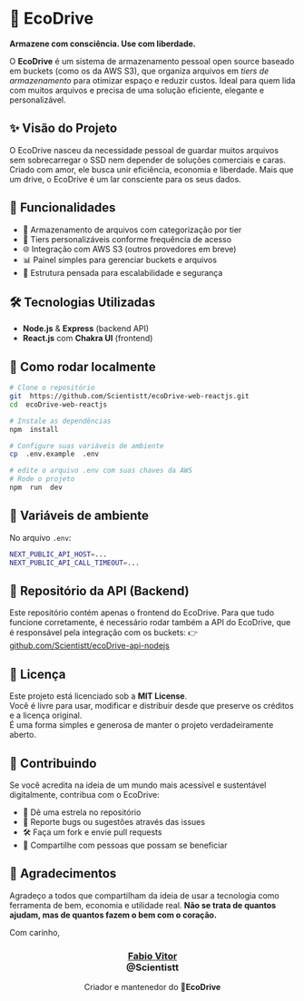 # 🌿 EcoDrive

**Armazene com consciência. Use com liberdade.**

O **EcoDrive** é um sistema de armazenamento pessoal open source baseado em buckets (como os da AWS S3), que organiza arquivos em _tiers de armazenamento_ para otimizar espaço e reduzir custos. Ideal para quem lida com muitos arquivos e precisa de uma solução eficiente, elegante e personalizável.

## ✨ Visão do Projeto

O EcoDrive nasceu da necessidade pessoal de guardar muitos arquivos sem sobrecarregar o SSD nem depender de soluções comerciais e caras. Criado com amor, ele busca unir eficiência, economia e liberdade.
Mais que um drive, o EcoDrive é um lar consciente para os seus dados.

## 🚀 Funcionalidades

- 📁 Armazenamento de arquivos com categorização por tier
- 🧠 Tiers personalizáveis conforme frequência de acesso
- 🌐 Integração com AWS S3 (outros provedores em breve)
- 📊 Painel simples para gerenciar buckets e arquivos
- 🔐 Estrutura pensada para escalabilidade e segurança

## 🛠️ Tecnologias Utilizadas

- **Node.js** & **Express** (backend API)
- **React.js** com **Chakra UI** (frontend)

## 🧪 Como rodar localmente

```bash
# Clone o repositório
git  https://github.com/Scientistt/ecoDrive-web-reactjs.git
cd  ecoDrive-web-reactjs

# Instale as dependências
npm  install

# Configure suas variáveis de ambiente
cp  .env.example  .env

# edite o arquivo .env com suas chaves da AWS
# Rode o projeto
npm  run  dev
```

## 🔐 Variáveis de ambiente

No arquivo `.env`:

```bash
NEXT_PUBLIC_API_HOST=...
NEXT_PUBLIC_API_CALL_TIMEOUT=...
```

## 🧩 Repositório da API (Backend)
Este repositório contém apenas o frontend do EcoDrive.
Para que tudo funcione corretamente, é necessário rodar também a API do EcoDrive, que é responsável pela integração com os buckets:
👉[github.com/Scientistt/ecoDrive-api-nodejs](https://github.com/Scientistt/ecoDrive-api-nodejs)

## 📝 Licença

Este projeto está licenciado sob a **MIT License**.  
Você é livre para usar, modificar e distribuir desde que preserve os créditos e a licença original.  
É uma forma simples e generosa de manter o projeto verdadeiramente aberto.

## 💚 Contribuindo

Se você acredita na ideia de um mundo mais acessível e sustentável digitalmente, contribua com o EcoDrive:

- 🌟 Dê uma estrela no repositório
- 🐛 Reporte bugs ou sugestões através das issues
- 🛠️ Faça um fork e envie pull requests
- 📢 Compartilhe com pessoas que possam se beneficiar

## 🙏 Agradecimentos

Agradeço a todos que compartilham da ideia de usar a tecnologia como ferramenta de bem, economia e utilidade real. **Não se trata de quantos ajudam, mas de quantos fazem o bem com o coração.**

Com carinho,

<h3 align="center">
  <a href="https://github.com/Scientistt" target="_blank">Fabio Vitor</a><br>
  @Scientistt
</h3>
<p align="center">
  Criador e mantenedor do <strong>🌿EcoDrive</strong>
</p>
